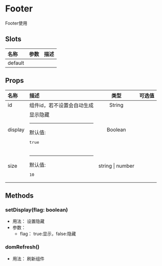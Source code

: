 # Footer


Footer使用

## Slots


<div class="slots">

| 名称    | 参数 | 描述 |
| :------ | :--- | :--- |
| default |      |      |

</div>



## Props


<div class="props">

| 名称    | 描述                                   |       类型       | 可选值 |
| :------ | :------------------------------------- | :--------------: | :----- |
| id      | 组件id，若不设置会自动生成             |      String      |        |
| display | 显示隐藏<hr>默认值:<br><pre>true</pre> |      Boolean     |        |
| size    | <hr>默认值:<br><pre>10</pre>           | string \| number |        |

</div>



## Methods

### setDisplay(flag: boolean)
- 用法： 设置隐藏
- 参数：
	 - flag： true:显示，false:隐藏

### domRefresh()
- 用法： 刷新组件